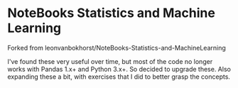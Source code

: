 NoteBooks Statistics and Machine Learning
=========================================

Forked from leonvanbokhorst/NoteBooks-Statistics-and-MachineLearning

I've found these very useful over time, but most of the code no longer works with Pandas 1.x+ and Python 3.x+.
So decided to upgrade these.
Also expanding these a bit, with exercises that I did to better grasp the concepts. 

